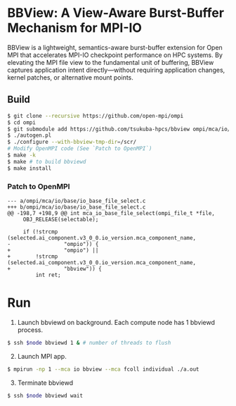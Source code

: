 BBView: A View-Aware Burst-Buffer Mechanism for MPI-IO
===
 
BBView is a lightweight, semantics-aware burst-buffer extension for Open MPI that accelerates MPI-IO checkpoint performance on HPC systems. By elevating the MPI file view to the fundamental unit of buffering, BBView captures application intent directly—without requiring application changes, kernel patches, or alternative mount points.

## Build

```bash
$ git clone --recursive https://github.com/open-mpi/ompi
$ cd ompi
$ git submodule add https://github.com/tsukuba-hpcs/bbview ompi/mca/io/bbview
$ ./autogen.pl
$ ./configure --with-bbview-tmp-dir=/scr/
# Modify OpenMPI code (See `Patch to OpenMPI`)
$ make -k
$ make # to build bbviewd
$ make install
```

### Patch to OpenMPI

```
--- a/ompi/mca/io/base/io_base_file_select.c
+++ b/ompi/mca/io/base/io_base_file_select.c
@@ -198,7 +198,9 @@ int mca_io_base_file_select(ompi_file_t *file,
     OBJ_RELEASE(selectable);
 
     if (!strcmp (selected.ai_component.v3_0_0.io_version.mca_component_name,
-                 "ompio")) {
+                 "ompio") ||
+        !strcmp (selected.ai_component.v3_0_0.io_version.mca_component_name,
+                 "bbview")) {
         int ret;
```

# Run

1. Launch bbviewd on background. Each compute node has 1 bbviewd process.

```bash
$ ssh $node bbviewd 1 & # number of threads to flush
```

2. Launch MPI app.

```bash
$ mpirun -np 1 --mca io bbview --mca fcoll individual ./a.out
```

3. Terminate bbviewd

```bash
$ ssh $node bbviewd wait
```
